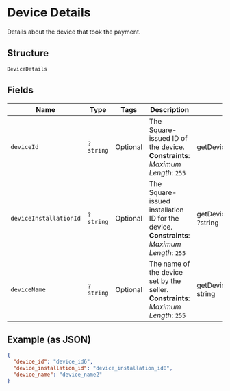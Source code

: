
# Device Details

Details about the device that took the payment.

## Structure

`DeviceDetails`

## Fields

| Name | Type | Tags | Description | Getter | Setter |
|  --- | --- | --- | --- | --- | --- |
| `deviceId` | `?string` | Optional | The Square-issued ID of the device.<br>**Constraints**: *Maximum Length*: `255` | getDeviceId(): ?string | setDeviceId(?string deviceId): void |
| `deviceInstallationId` | `?string` | Optional | The Square-issued installation ID for the device.<br>**Constraints**: *Maximum Length*: `255` | getDeviceInstallationId(): ?string | setDeviceInstallationId(?string deviceInstallationId): void |
| `deviceName` | `?string` | Optional | The name of the device set by the seller.<br>**Constraints**: *Maximum Length*: `255` | getDeviceName(): ?string | setDeviceName(?string deviceName): void |

## Example (as JSON)

```json
{
  "device_id": "device_id6",
  "device_installation_id": "device_installation_id8",
  "device_name": "device_name2"
}
```

